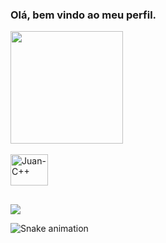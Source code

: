 ### Olá, bem vindo ao meu perfil.

<div align="left">
  <a href="https://github.com/ojuans">
  <img height="180em" src= "https://github-readme-stats.vercel.app/api?username=ojuans&show_icons=true&theme=dark&include_all_commits=true&count_private=true"/>
</div>

<div style="display: inline_block"><br>
   <img align="center" alt="Juan-C++" height="50" width="60" src="https://cdn.jsdelivr.net/gh/devicons/devicon/icons/cplusplus/cplusplus-line.svg" />
</div>

##

<div>
  <a href = "juan.freire@ufv.br"><img src="https://img.shields.io/badge/-Gmail-%23333?style=for-the-badge&logo=gmail&logoColor=white" target="_blank"></a>
  
  
  ![Snake animation](https://github.com/ojuans/ojuans/blob/output/github-contribution-grid-snake.svg)
</div> 
